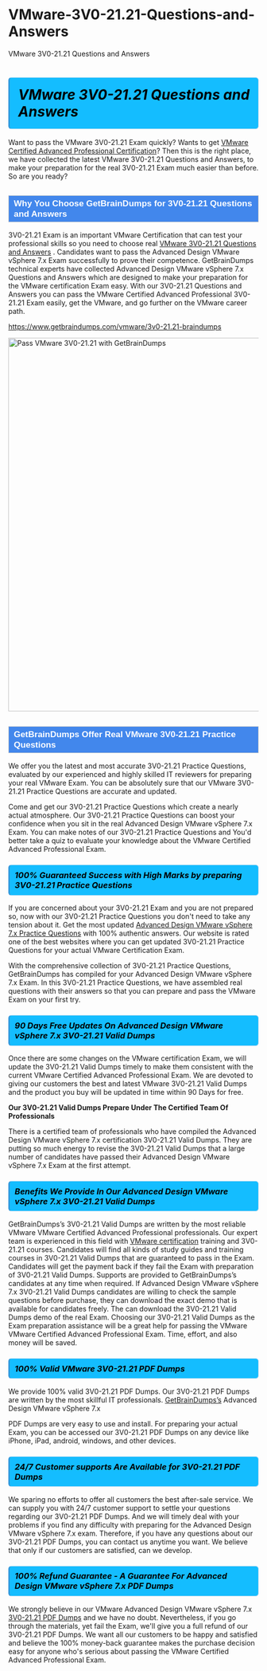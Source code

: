 # VMware-3V0-21.21-Questions-and-Answers
VMware 3V0-21.21 Questions and Answers
<h1><strong><span style="display: block; color: #000000; background: #14BDFF; border: 0.5px solid #AED6F1; border-left: 3px solid #3498DB; padding: .6em; border-radius: 6px;">                     <em>VMware 3V0-21.21 <span class="exam_variation">Questions and Answers</span> </em>                </span></strong>            </h1>                        <p>Want to pass the VMware 3V0-21.21 Exam quickly? Wants to get <a href="https://www.getbraindumps.com/vmware/vcap-braindumps.html">VMware Certified Advanced Professional Certification</a>?  Then this is the right place, we have collected the             latest VMware 3V0-21.21 <span class="exam_variation">Questions and Answers</span>, to make your preparation for the real 3V0-21.21 Exam much easier than before. So are you ready?</p>                        <h2 style="background: #4287ec; border: 1px solid #cccccc; padding: 5px 10px;">                <span style="color: #ffffff;">                    <span style="font-size: 11pt;">                        <span style="line-height: normal;">                            <span style="font-family: Calibri,sans-serif;">                                <strong>                                    <span style="font-size: 13.0pt;">Why You Choose GetBrainDumps for 3V0-21.21 <span class="exam_variation">Questions and Answers</span></span>                                </strong>                            </span>                        </span>                    </span>                </span>            </h2>                        <p>3V0-21.21 Exam is an important VMware Certification that can test your professional skills so you need to choose real <a href="https://www.getbraindumps.com/vmware/3v0-21.21-braindumps">VMware 3V0-21.21 <span class="exam_variation">Questions and Answers</span></a> .             Candidates want to pass the Advanced Design VMware vSphere 7.x Exam successfully to prove their competence. GetBrainDumps technical experts             have collected Advanced Design VMware vSphere 7.x <span class="exam_variation">Questions and Answers</span> which are designed to make your preparation for the VMware certification Exam easy. With our             3V0-21.21 <span class="exam_variation">Questions and Answers</span> you can pass the VMware Certified Advanced Professional 3V0-21.21 Exam easily, get the VMware, and go further on the VMware career path.</p>                        <p><a href="https://www.getbraindumps.com/vmware/3v0-21.21-braindumps">https://www.getbraindumps.com/vmware/3v0-21.21-braindumps</a></p>                        <p><a href="https://www.getbraindumps.com/"><img src="https://www.getbraindumps.com/images/get-updated-exam-questions-with-discount-getbraindumps.jpg" class="postImage" alt="Pass VMware 3V0-21.21 with GetBrainDumps" width="750"></a></p>                            <h2 style="background: #4287ec; border: 1px solid #cccccc; padding: 5px 10px;">                <span style="color: #ffffff;">                    <span style="font-size: 11pt;">                        <span style="line-height: normal;">                            <span style="font-family: Calibri,sans-serif;">                                <strong>                                    <span style="font-size: 13.0pt;">GetBrainDumps Offer Real VMware 3V0-21.21 <span class="exam_variation2">Practice Questions</span></span>                                </strong>                            </span>                        </span>                    </span>                </span>            </h2>                        <p>We offer you the latest and most accurate 3V0-21.21 <span class="exam_variation2">Practice Questions</span>, evaluated by our experienced and highly skilled IT reviewers for preparing your             real VMware Exam. You can be absolutely sure that our VMware 3V0-21.21 <span class="exam_variation2">Practice Questions</span> are accurate and updated.</p>                        <p>Come and get our 3V0-21.21 <span class="exam_variation2">Practice Questions</span> which create a nearly actual atmosphere. Our 3V0-21.21 <span class="exam_variation2">Practice Questions</span> can boost your confidence when you sit             in the real Advanced Design VMware vSphere 7.x Exam. You can make notes of our 3V0-21.21 <span class="exam_variation2">Practice Questions</span> and You'd better take a quiz to evaluate             your knowledge about the VMware Certified Advanced Professional Exam.</p>                        <h3>                <strong>                    <span style="display: block; color: #000000; background: #14BDFF; border: 0.5px solid #AED6F1; border-left: 3px solid #3498DB; padding: .6em; border-radius: 6px;">                        <em>100% Guaranteed Success with High Marks by preparing 3V0-21.21 <span class="exam_variation2">Practice Questions</span></em>                    </span>                </strong>            </h3>                        <p>If you are concerned about your 3V0-21.21 Exam and you are not prepared so, now with our 3V0-21.21 <span class="exam_variation2">Practice Questions</span> you don't need to take any tension about it.            Get the most updated <a href="https://www.getbraindumps.com/vmware/3v0-21.21-braindumps">Advanced Design VMware vSphere 7.x <span class="exam_variation2">Practice Questions</span></a> with 100% authentic answers. Our website is rated one of the best websites where you can             get updated 3V0-21.21 <span class="exam_variation2">Practice Questions</span> for your actual VMware Certification Exam.</p>                        <p>With the comprehensive collection of 3V0-21.21 <span class="exam_variation2">Practice Questions</span>, GetBrainDumps has compiled for your Advanced Design VMware vSphere 7.x Exam. In this 3V0-21.21 <span class="exam_variation2">Practice Questions</span>,             we have assembled real questions with their answers so that you can prepare and pass the VMware Exam on your first try.</p>                        <h3>                <strong>                    <span style="display: block; color: #000000; background: #14BDFF; border: 0.5px solid #AED6F1; border-left: 3px solid #3498DB; padding: .6em; border-radius: 6px;">                        <em>90 Days Free Updates On Advanced Design VMware vSphere 7.x 3V0-21.21 <span class="exam_variation3">Valid Dumps</span></em>                    </span>                </strong>            </h3>                        <p>Once there are some changes on the VMware certification Exam, we will update the 3V0-21.21 <span class="exam_variation3">Valid Dumps</span> timely to make them consistent with the current             VMware Certified Advanced Professional Exam. We are devoted to giving our customers the best and latest VMware 3V0-21.21 <span class="exam_variation3">Valid Dumps</span> and the product you buy             will be updated in time within 90 Days for free.</p>                        <p><strong>Our 3V0-21.21 <span class="exam_variation3">Valid Dumps</span> Prepare Under The Certified Team Of Professionals</strong></p>                        <p>There is a certified team of professionals who have compiled the Advanced Design VMware vSphere 7.x certification             3V0-21.21 <span class="exam_variation3">Valid Dumps</span>. They are putting so much energy to revise the 3V0-21.21 <span class="exam_variation3">Valid Dumps</span> that a large number of candidates have passed             their Advanced Design VMware vSphere 7.x Exam  at the first attempt.</p>                        <h3>                <strong>                    <span style="display: block; color: #000000; background: #14BDFF; border: 0.5px solid #AED6F1; border-left: 3px solid #3498DB; padding: .6em; border-radius: 6px;">                        <em>Benefits We Provide In Our Advanced Design VMware vSphere 7.x 3V0-21.21 <span class="exam_variation3">Valid Dumps</span></em>                    </span>                </strong>            </h3>                        <p>GetBrainDumps’s 3V0-21.21 <span class="exam_variation3">Valid Dumps</span> are written by the most reliable VMware VMware Certified Advanced Professional professionals. Our expert team is experienced in             this field with <a href="https://www.getbraindumps.com/vmware-braindumps.html">VMware certification</a> training and 3V0-21.21 courses. Candidates will find all kinds of study guides and training courses in             3V0-21.21 <span class="exam_variation3">Valid Dumps</span> that are guaranteed to pass in the Exam. Candidates will get the payment back if they fail the Exam with preparation of             3V0-21.21 <span class="exam_variation3">Valid Dumps</span>. Supports are provided to GetBrainDumps’s candidates at any time when required. If Advanced Design VMware vSphere 7.x             3V0-21.21 <span class="exam_variation3">Valid Dumps</span> candidates are willing to check the sample questions before purchase, they can download the exact demo that is available             for candidates freely. The can download the 3V0-21.21 <span class="exam_variation3">Valid Dumps</span> demo of the real Exam. Choosing our 3V0-21.21 <span class="exam_variation3">Valid Dumps</span> as the Exam preparation             assistance will be a great help for passing the VMware VMware Certified Advanced Professional Exam. Time, effort, and also money will be saved.</p>                        <h3>                <strong>                    <span style="display: block; color: #000000; background: #14BDFF; border: 0.5px solid #AED6F1; border-left: 3px solid #3498DB; padding: .6em; border-radius: 6px;">                        <em>100% Valid VMware 3V0-21.21 <span class="exam_variation4">PDF Dumps</span></em>                    </span>                </strong>            </h3>                        <p>We provide 100% valid 3V0-21.21 <span class="exam_variation4">PDF Dumps</span>. Our 3V0-21.21 <span class="exam_variation4">PDF Dumps</span> are written by the most skillful IT professionals. <a href="https://www.getbraindumps.com/">GetBrainDumps’s</a> Advanced Design VMware vSphere 7.x</p>            <p> <span class="exam_variation4">PDF Dumps</span> are very easy to use and install. For preparing your actual Exam, you can be accessed our 3V0-21.21 <span class="exam_variation4">PDF Dumps</span> on any device like iPhone, iPad, android, windows, and other devices.</p>                        <h3>                <strong>                    <span style="display: block; color: #000000; background: #14BDFF; border: 0.5px solid #AED6F1; border-left: 3px solid #3498DB; padding: .6em; border-radius: 6px;">                        <em>24/7 Customer supports Are Available for 3V0-21.21 <span class="exam_variation4">PDF Dumps</span></em>                    </span>                </strong>            </h3>                        <p>We sparing no efforts to offer all customers the best after-sale service. We can supply you with 24/7 customer support to settle your             questions regarding our 3V0-21.21 <span class="exam_variation4">PDF Dumps</span>. And we will timely deal with your problems if you find any difficulty with preparing for the             Advanced Design VMware vSphere 7.x exam. Therefore, if you have any questions about our 3V0-21.21 <span class="exam_variation4">PDF Dumps</span>, you can contact us             anytime you want. We believe that only if our customers are satisfied, can we develop.</p>                        <h3>                <strong>                    <span style="display: block; color: #000000; background: #14BDFF; border: 0.5px solid #AED6F1; border-left: 3px solid #3498DB; padding: .6em; border-radius: 6px;">                        <em>100% Refund Guarantee - A Guarantee For Advanced Design VMware vSphere 7.x <span class="exam_variation4">PDF Dumps</span></em>                    </span>                </strong>            </h3>                        <p>We strongly believe in our VMware Advanced Design VMware vSphere 7.x <a href="https://www.getbraindumps.com/vmware/3v0-21.21-braindumps">3V0-21.21 <span class="exam_variation4">PDF Dumps</span></a> and we have no doubt. Nevertheless, if you go through             the materials, yet fail the Exam, we'll give you a full refund of our 3V0-21.21 <span class="exam_variation4">PDF Dumps</span>. We want all our customers to be happy and satisfied and             believe the 100% money-back guarantee makes the purchase decision easy for anyone who's serious about passing the VMware Certified Advanced Professional Exam.</p>                    
